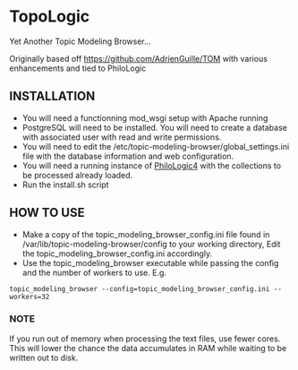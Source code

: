 # TopoLogic

Yet Another Topic Modeling Browser...

Originally based off https://github.com/AdrienGuille/TOM with various enhancements and tied to PhiloLogic

## INSTALLATION ##
* You will need a functionning mod_wsgi setup with Apache running
* PostgreSQL will need to be installed. You will need to create a database with associated user with read and write permissions.
* You will need to edit the /etc/topic-modeling-browser/global_settings.ini file with the database information and web configuration.
* You will need a running instance of <a href="https://github.com/ARTFL-Project/PhiloLogic4">PhiloLogic4</a> with the collections to be processed already loaded.
* Run the install.sh script

## HOW TO USE ##
* Make a copy of the topic_modeling_browser_config.ini file found in /var/lib/topic-modeling-browser/config to your working directory, Edit the topic_modeling_browser_config.ini accordingly. 
* Use the topic_modeling_browser executable while passing the config and the number of workers to use. E.g.

`topic_modeling_browser --config=topic_modeling_browser_config.ini --workers=32`

### NOTE ###
If you run out of memory when processing the text files, use fewer cores. This will lower the chance the data accumulates in RAM while waiting to be written out to disk.
